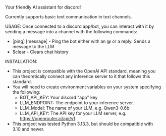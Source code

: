 Your friendly AI assistant for discord!

Currently supports basic text communication in text channels.

USAGE:
Once connected to a discord app/bot, you can interact with it by sending a message into a channel with the following commands:
- [ping] [message] - Ping the bot either with an @ or a reply. Sends a message to the LLM
- $clear - Clears chat history

INSTALLATION:
- This project is compatible with the OpenAI API standard, meaning you can theoretically connect any inference server to it that follows this standard.
- You will need to create environment variables on your system specifying the following:
  - BOT_API_KEY: Your discord "app" key
  - LLM_ENDPOINT: The endpoint to your inference server.
  - LLM_Model: The name of your LLM, e.g. Qwen3-0.6b
  - LLM_API_KEY: The API key for your LLM server, e.g. https://openrouter.ai/api/v1
- This project was tested Python 3.13.3, but should be compatible with 3.10 and newer.
